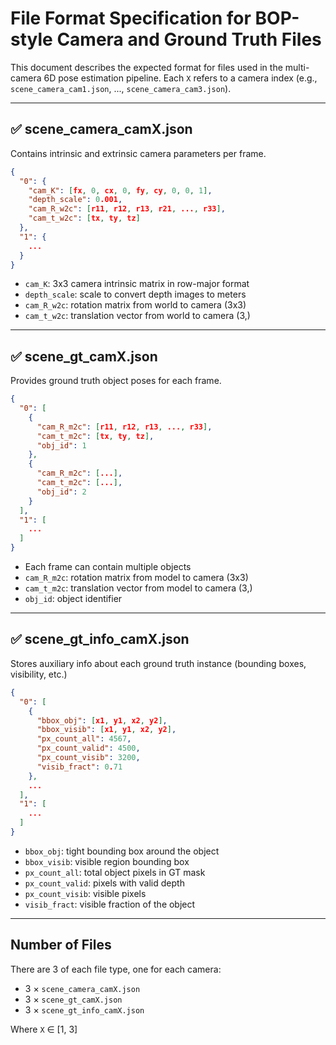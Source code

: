 # File Format Specification for BOP-style Camera and Ground Truth Files

This document describes the expected format for files used in the multi-camera 6D pose estimation pipeline. Each `X` refers to a camera index (e.g., `scene_camera_cam1.json`, ..., `scene_camera_cam3.json`).

---

## ✅ scene_camera_camX.json

Contains intrinsic and extrinsic camera parameters per frame.

```json
{
  "0": {
    "cam_K": [fx, 0, cx, 0, fy, cy, 0, 0, 1],
    "depth_scale": 0.001,
    "cam_R_w2c": [r11, r12, r13, r21, ..., r33],
    "cam_t_w2c": [tx, ty, tz]
  },
  "1": {
    ...
  }
}
```

- `cam_K`: 3x3 camera intrinsic matrix in row-major format
- `depth_scale`: scale to convert depth images to meters
- `cam_R_w2c`: rotation matrix from world to camera (3x3)
- `cam_t_w2c`: translation vector from world to camera (3,)

---

## ✅ scene_gt_camX.json

Provides ground truth object poses for each frame.

```json
{
  "0": [
    {
      "cam_R_m2c": [r11, r12, r13, ..., r33],
      "cam_t_m2c": [tx, ty, tz],
      "obj_id": 1
    },
    {
      "cam_R_m2c": [...],
      "cam_t_m2c": [...],
      "obj_id": 2
    }
  ],
  "1": [
    ...
  ]
}
```

- Each frame can contain multiple objects
- `cam_R_m2c`: rotation matrix from model to camera (3x3)
- `cam_t_m2c`: translation vector from model to camera (3,)
- `obj_id`: object identifier

---

## ✅ scene_gt_info_camX.json

Stores auxiliary info about each ground truth instance (bounding boxes, visibility, etc.)

```json
{
  "0": [
    {
      "bbox_obj": [x1, y1, x2, y2],
      "bbox_visib": [x1, y1, x2, y2],
      "px_count_all": 4567,
      "px_count_valid": 4500,
      "px_count_visib": 3200,
      "visib_fract": 0.71
    },
    ...
  ],
  "1": [
    ...
  ]
}
```

- `bbox_obj`: tight bounding box around the object
- `bbox_visib`: visible region bounding box
- `px_count_all`: total object pixels in GT mask
- `px_count_valid`: pixels with valid depth
- `px_count_visib`: visible pixels
- `visib_fract`: visible fraction of the object

---

## Number of Files

There are 3 of each file type, one for each camera:

- 3 × `scene_camera_camX.json`
- 3 × `scene_gt_camX.json`
- 3 × `scene_gt_info_camX.json`

Where `X` ∈ [1, 3]
